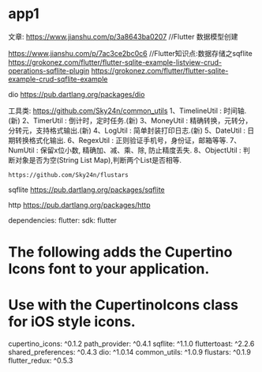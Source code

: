 # app1

文章: https://www.jianshu.com/p/3a8643ba0207 //Flutter 数据模型创建

https://www.jianshu.com/p/7ac3ce2bc0c6          //Flutter知识点:数据存储之sqflite
https://grokonez.com/flutter/flutter-sqlite-example-listview-crud-operations-sqflite-plugin
https://grokonez.com/flutter/flutter-sqlite-example-crud-sqflite-example

dio  https://pub.dartlang.org/packages/dio

工具类:
    https://github.com/Sky24n/common_utils
    1、TimelineUtil : 时间轴.(新)
2、TimerUtil : 倒计时，定时任务.(新)
3、MoneyUtil : 精确转换，元转分，分转元，支持格式输出.(新)
4、LogUtil : 简单封装打印日志.(新)
5、DateUtil : 日期转换格式化输出.
6、RegexUtil : 正则验证手机号，身份证，邮箱等等.
7、NumUtil : 保留x位小数, 精确加、减、乘、除, 防止精度丢失.
8、ObjectUtil : 判断对象是否为空(String List Map),判断两个List是否相等.


    https://github.com/Sky24n/flustars


sqflite https://pub.dartlang.org/packages/sqflite

http https://pub.dartlang.org/packages/http


dependencies:
  flutter:
    sdk: flutter

  # The following adds the Cupertino Icons font to your application.
  # Use with the CupertinoIcons class for iOS style icons.
  cupertino_icons: ^0.1.2
  path_provider: ^0.4.1
  sqflite: ^1.1.0
  fluttertoast: ^2.2.6
  shared_preferences: ^0.4.3
  dio: ^1.0.14
  common_utils: ^1.0.9
  flustars: ^0.1.9
  flutter_redux: ^0.5.3
